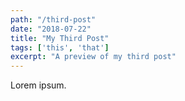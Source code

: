 ```yaml
---
path: "/third-post"
date: "2018-07-22"
title: "My Third Post" 
tags: ['this', 'that']
excerpt: "A preview of my third post" 
---
```


Lorem ipsum.